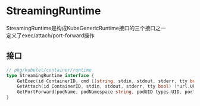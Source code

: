 # StreamingRuntime
StreamingRuntime是构成KubeGenericRuntime接口的三个接口之一  
定义了exec/attach/port-forward操作

## 接口
```go
// pkg/kubelet/container/runtime
type StreamingRuntime interface {
	GetExec(id ContainerID, cmd []string, stdin, stdout, stderr, tty bool) (*url.URL, error)
	GetAttach(id ContainerID, stdin, stdout, stderr, tty bool) (*url.URL, error)
	GetPortForward(podName, podNamespace string, podUID types.UID, ports []int32) (*url.URL, error)
}
```